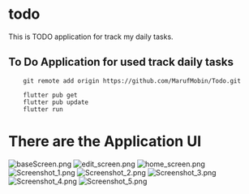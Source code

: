 # todo

This is TODO application for track my daily tasks.

## To Do Application for used track daily tasks

```
    git remote add origin https://github.com/MarufMobin/Todo.git
    
    flutter pub get 
    flutter pub update
    flutter run
```

# There are the Application UI
![baseScreen.png](lib/assets/baseScreen.png)
![edit_screen.png](lib/assets/edit_screen.png)
![home_screen.png](lib/assets/home_screen.png)
![Screenshot_1.png](lib/assets/Screenshot_1.png)
![Screenshot_2.png](lib/assets/Screenshot_2.png)
![Screenshot_3.png](lib/assets/Screenshot_3.png)
![Screenshot_4.png](lib/assets/Screenshot_4.png)
![Screenshot_5.png](lib/assets/Screenshot_5.png)